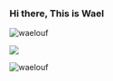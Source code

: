 ### Hi there, This is Wael

<!--
**waelouf/waelouf** is a ✨ _special_ ✨ repository because its `README.md` (this file) appears on your GitHub profile.

Here are some ideas to get you started:

- 🔭 I’m currently working on ...
- 🌱 I’m currently learning ...
- 👯 I’m looking to collaborate on ...
- 🤔 I’m looking for help with ...
- 💬 Ask me about ...
- 📫 How to reach me: ...
- 😄 Pronouns: ...
- ⚡ Fun fact: ...
-->


<p><img src="https://github-readme-stats.vercel.app/api?username=waelouf&show_icons=true&theme=cobalt" alt="waelouf" /></p>

<p><img src="https://github-readme-streak-stats.herokuapp.com?user=waelouf&theme=tokyonight&mode=weekly&card_width=498" /></p>

<p><img src="https://github-readme-stats.vercel.app/api/top-langs/?username=waelouf&layout=pie" alt="waelouf" /></p>
